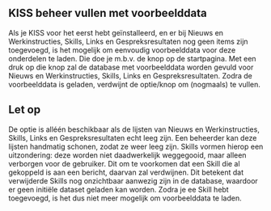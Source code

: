 KISS beheer vullen met voorbeelddata
------------------------------------
Als je KISS voor het eerst hebt geïnstalleerd, en er bij Nieuws en Werkinstructies, Skills, Links en Gespreksresultaten nog geen items zijn toegevoegd, is het mogelijk om eenvoudig voorbeelddata voor deze onderdelen te laden. Die doe je m.b.v. de knop op de startpagina. Met een druk op die knop zal de database met voorbeelddata worden gevuld voor Nieuws en Werkinstructies, Skills, Links en Gespreksresultaten. Zodra de voorbeelddata is geladen, verdwijnt de optie/knop om (nogmaals) te vullen.

Let op
------

De optie is alléén beschikbaar als de lijsten van Nieuws en Werkinstructies, Skills, Links en Gespreksresultaten echt leeg zijn. Een beheerder kan deze lijsten handmatig schonen, zodat ze weer leeg zijn. Skills vormen hierop een uitzondering: deze worden niet daadwerkelijk weggegooid, maar alleen verborgen voor de gebruiker. Dit om te voorkomen dat een Skill die al gekoppeld is aan een bericht, daarvan zal verdwijnen. Dit betekent dat verwijderde Skills nog onzichtbaar aanwezig zijn in de database, waardoor er geen initiële dataset geladen kan worden. Zodra je ee Skill hebt toegevoegd, is het dus niet meer mogelijk om voorbeelddata te laden. 
